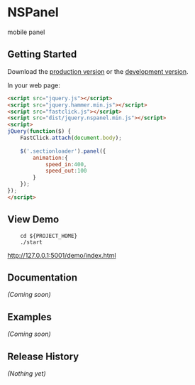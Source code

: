 # NSPanel

mobile panel

## Getting Started
Download the [production version][min] or the [development version][max].

[min]: https://raw.github.com/i5ting/nspanel.js/master/dist/jquery.nspanel.min.js
[max]: https://raw.github.com/i5ting/nspanel.js/master/dist/jquery.nspanel.js

In your web page:

```html
<script src="jquery.js"></script>
<script src="jquery.hammer.min.js"></script>
<script src="fastclick.js"></script>
<script src="dist/jquery.nspanel.min.js"></script>
<script>
jQuery(function($) {
	FastClick.attach(document.body);
	
	$('.sectionloader').panel({
		animation:{
			speed_in:400,
			speed_out:100
		}
	});
});
</script>
```
## View Demo

```
	cd ${PROJECT_HOME}
	./start
```

http://127.0.0.1:5001/demo/index.html

## Documentation
_(Coming soon)_

## Examples
_(Coming soon)_

## Release History
_(Nothing yet)_
